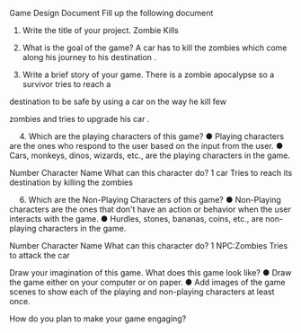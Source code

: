 Game Design Document
Fill up the following document 




1.	Write the title of your project.
    Zombie Kills



2.	What is the goal of the game? 
A car has to kill the zombies which come along his journey to his destination .



3.	Write a brief story of your game.
There is a zombie apocalypse so a survivor tries to reach a 

destination to be safe by using a car on the way he kill few

zombies and tries to upgrade his car .



 
4.	Which are the playing characters of this game? 
●	Playing characters are the ones who respond to the user based on the input from the user.
●	Cars, monkeys, dinos, wizards, etc., are the playing characters in the game.  

Number	Character Name	What can this character do?
1	car	Tries to reach its destination by killing the zombies

	
 
6.	Which are the Non-Playing Characters of this game?
●	Non-Playing characters are the ones that don't have an action or behavior when the user interacts with the game.
●	Hurdles, stones, bananas, coins, etc., are non-playing characters in the game.

Number	Character Name	What can this character do?
1	NPC:Zombies	Tries to attack the car
		


Draw your imagination of this game. What does this game look like?
●	Draw the game either on your computer or on paper.
●	Add images of the game scenes to show each of the playing and non-playing characters at least once. 



How do you plan to make your game engaging? 


